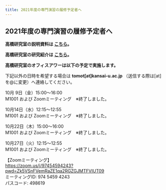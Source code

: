 ```yaml
---
title: 2021年度の専門演習の履修予定者へ
---
```

<h2 class="mt-3 mb-5">2021年度の専門演習の履修予定者へ</h2>

<i class="fas fa-caret-right"></i> **高橋研究室の説明資料は [こちら](dl/tkhslab2020.pdf)。**

<i class="fas fa-caret-right"></i> **高橋研究室の研究紹介は [こちら](https://www.kansai-u.ac.jp/stories/11_takahashi.html)。**

<i class="fas fa-caret-right"></i> **高橋研究室のオフィスアワーは以下の予定で実施します。**

下記以外の日時を希望する場合は **tomot[at]kansai-u.ac.jp** （送信する際は[at]を@に変更）へ連絡してください。

10月 9日（金）15:00～16:00<br>
M1001 および Zoomミーティング　※終了しました。

10月14日（水）12:15～12:55<br>
M1001 および Zoomミーティング　※終了しました。

10月22日（木）15:00～16:00<br>
M1001 および Zoomミーティング　※終了しました。

10月27日（火）12:15～12:55<br>
M1001 および Zoomミーティング　※終了しました。

【Zoomミーティング】<br>
<https://zoom.us/j/97454594243?pwd=Zk5VSnFVemRaZE1qa2RGZGJMTFVIUT09><br>
ミーティングID: 974 5459 4243<br>
パスコード: 498619
